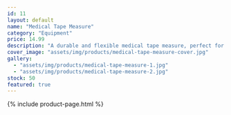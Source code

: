 ```yaml
---
id: 11
layout: default
name: "Medical Tape Measure"
category: "Equipment"
price: 14.99
description: "A durable and flexible medical tape measure, perfect for measuring body circumference and wound size. Made with high-quality materials for accurate measurements."
cover_image: "assets/img/products/medical-tape-measure-cover.jpg"
gallery:
  - "assets/img/products/medical-tape-measure-1.jpg"
  - "assets/img/products/medical-tape-measure-2.jpg"
stock: 50
featured: true
---
```

{% include product-page.html %}